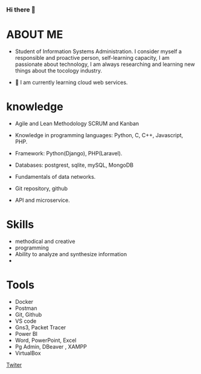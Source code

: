 ### Hi there 👋

# ABOUT ME
- Student of Information Systems Administration.
I consider myself a responsible and proactive person, self-learning capacity, I am passionate about technology, I am always researching and learning new things about the tocology industry.

- 🌱 I am currently learning cloud web services.

# knowledge #
  - Agile and Lean Methodology SCRUM and Kanban

 - Knowledge in programming languages: Python, C, C++, Javascript, PHP.
  
 - Framework: Python(Django), PHP(Laravel).
  
 - Databases: postgrest, sqlite, mySQL, MongoDB
  
 - Fundamentals of data networks.
  
 - Git repository, github
  
 - API and microservice.

 # Skills
 - methodical and creative
 - programming
 - Ability to analyze and synthesize information
 - 
 
 # Tools
 - Docker
 - Postman
 - Git, Github
 - VS code
 - Gns3, Packet Tracer
 - Power BI
 - Word, PowerPoint, Excel
 - Pg Admin, DBeaver , XAMPP
 - VirtualBox
 
 
 
[Twiter](https://twitter.com/Alifer30988136?t=54FPT6QmTmId5qAg3pd4Ng&s=09)

